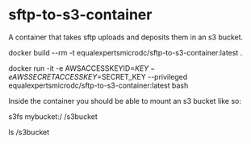# sftp-to-s3-container
A container that takes sftp uploads and deposits them in an s3 bucket.

docker build --rm -t equalexpertsmicrodc/sftp-to-s3-container:latest .

docker run -it -e AWSACCESSKEYID=$KEY -e AWSSECRETACCESSKEY=$SECRET_KEY --privileged equalexpertsmicrodc/sftp-to-s3-container:latest bash

Inside the container you should be able to mount an s3 bucket like so:

s3fs mybucket:/ /s3bucket

ls /s3bucket
